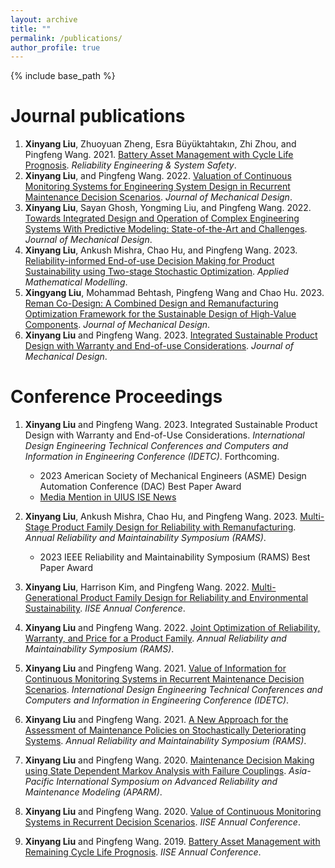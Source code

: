 ```yaml
---
layout: archive
title: ""
permalink: /publications/
author_profile: true
---
```

{% include base_path %} 

# Journal publications
1. **Xinyang Liu**, Zhuoyuan Zheng, Esra Büyüktahtakın, Zhi Zhou, and Pingfeng Wang. 2021. [Battery Asset Management with Cycle Life Prognosis](https://www.sciencedirect.com/science/article/pii/S0951832021004610/pdfft?casa_token=kVbEPK32CmQAAAAA:oOB7K-u0V-KS5SfY8Rcsqu30APCb2KPiq-d6Pe3CLN8gEPu_HxK_Ho9Xo7EPTYsQiDpr0ybH&md5=8e29f6c6d6fbc45252e8c6541f54234e&pid=1-s2.0-S0951832021004610-main.pdf). *Reliability Engineering & System Safety*.
2. **Xinyang Liu**, and Pingfeng Wang. 2022. [Valuation of Continuous Monitoring Systems for Engineering System Design in Recurrent Maintenance Decision Scenarios](https://asmedigitalcollection.asme.org/mechanicaldesign/article-pdf/144/9/091702/6887609/md_144_9_091702.pdf). *Journal of Mechanical Design*.
3. **Xinyang Liu**, Sayan Ghosh, Yongming Liu, and Pingfeng Wang. 2022. [Towards Integrated Design and Operation of Complex Engineering Systems With Predictive Modeling: State-of-the-Art and Challenges](https://asmedigitalcollection.asme.org/mechanicaldesign/article-pdf/144/9/090801/6908772/md_144_9_090801.pdf). *Journal of Mechanical Design*.
4. **Xinyang Liu**, Ankush Mishra, Chao Hu, and Pingfeng Wang. 2023. [Reliability-informed End-of-use Decision Making for Product Sustainability using Two-stage Stochastic Optimization](https://www.sciencedirect.com/science/article/pii/S0307904X23002032/pdfft?casa_token=WVEUcQ7lux8AAAAA:T9Z9AmoM_yQT-eNtqNLrBypNC_18VrF7sIMFmeRfhvHsHg3OzNux5EN_CrRpAVCBJnkEJOrY&md5=1f3f540fae21b040e6272dc253370023&pid=1-s2.0-S0307904X23002032-main.pdf). *Applied Mathematical Modelling*.
5. **Xingyang Liu**, Mohammad Behtash, Pingfeng Wang and Chao Hu. 2023. [Reman Co-Design: A Combined Design and Remanufacturing Optimization Framework for the Sustainable Design of High-Value Components](https://doi.org/10.1115/1.4063660). *Journal of Mechanical Design*.
6. **Xinyang Liu** and Pingfeng Wang. 2023. [Integrated Sustainable Product Design with Warranty and End-of-use Considerations](https://asmedigitalcollection.asme.org/mechanicaldesign/article-abstract/doi/10.1115/1.4063762/1169298/Integrated-Sustainable-Product-Design-with?redirectedFrom=fulltext). *Journal of Mechanical Design*.

# Conference Proceedings
1. **Xinyang Liu** and Pingfeng Wang. 2023.  Integrated Sustainable Product Design with Warranty and End-of-Use Considerations. *International Design Engineering Technical Conferences and Computers and Information in Engineering Conference (IDETC)*. Forthcoming.
    - 2023 American Society of Mechanical Engineers (ASME) Design Automation Conference (DAC) Best Paper Award
    - [Media Mention in UIUS ISE News](https://t.co/VW81ZXvHLD)
    
2. **Xinyang Liu**, Ankush Mishra, Chao Hu, and Pingfeng Wang. 2023. [Multi-Stage Product Family Design for Reliability with Remanufacturing](https://ieeexplore.ieee.org/document/10088245). *Annual Reliability and Maintainability Symposium (RAMS)*.
    - 2023 IEEE Reliability and Maintainability Symposium (RAMS) Best Paper Award
  
3. **Xinyang Liu**, Harrison Kim, and Pingfeng Wang. 2022. [Multi-Generational Product Family Design for Reliability and Environmental Sustainability](https://www.proquest.com/openview/b838b61aa36780a2810ce3497a8e06ee/1?pq-origsite=gscholar&cbl=51908). *IISE Annual Conference*.
4. **Xinyang Liu** and Pingfeng Wang. 2022. [Joint Optimization of Reliability, Warranty, and Price for a Product Family](https://ieeexplore.ieee.org/document/9893954). *Annual Reliability and Maintainability Symposium (RAMS)*.
5. **Xinyang Liu** and Pingfeng Wang. 2021. [Value of Information for Continuous Monitoring Systems in Recurrent Maintenance Decision Scenarios](https://asmedigitalcollection.asme.org/IDETC-CIE/proceedings-abstract/IDETC-CIE2021/85383/V03AT03A040/1128315). *International Design Engineering Technical Conferences and Computers and Information in Engineering Conference (IDETC)*.
6. **Xinyang Liu** and Pingfeng Wang. 2021. [A New Approach for the Assessment of Maintenance Policies on Stochastically Deteriorating Systems](https://ieeexplore.ieee.org/document/9605750). *Annual Reliability and Maintainability Symposium (RAMS)*.
7. **Xinyang Liu** and Pingfeng Wang. 2020. [Maintenance Decision Making using State Dependent Markov Analysis with Failure Couplings](https://ieeexplore.ieee.org/document/9209324). *Asia-Pacific International Symposium on Advanced Reliability and Maintenance Modeling (APARM)*.
8. **Xinyang Liu** and Pingfeng Wang. 2020. [Value of Continuous Monitoring Systems in Recurrent Decision Scenarios](https://www.proquest.com/openview/e3cf46a09c525f89fdcec27146542248/1?pq-origsite=gscholar&cbl=51908). *IISE Annual Conference*.
9. **Xinyang Liu** and Pingfeng Wang. 2019. [Battery Asset Management with Remaining Cycle Life Prognosis](https://www.proquest.com/openview/5fb70dd2e2121dee8be80b8f5012af93/1?pq-origsite=gscholar&cbl=51908). *IISE Annual Conference*.

<!-- {% if author.googlescholar %}
  You can also find my articles on <u><a href="{{author.googlescholar}}">my Google Scholar profile</a>.</u>
{% endif %}

{% include base_path %}

{% for post in site.publications reversed %}
  {% include archive-single.html %}
{% endfor %}
 -->
